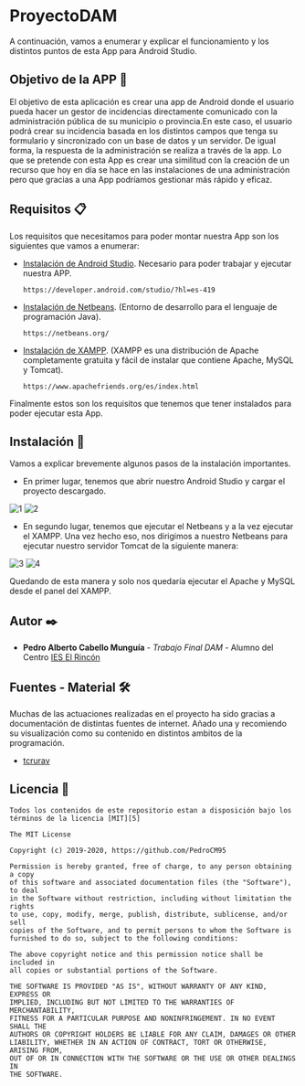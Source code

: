 # ProyectoDAM

  A continuación, vamos a enumerar y explicar el funcionamiento y los distintos puntos de esta App para Android Studio.

## Objetivo de la APP 🚀
  El objetivo de esta aplicación es crear una app de Android donde el usuario pueda hacer un gestor de incidencias directamente comunicado
  con la administración pública de su municipio o provincia.En este caso, el usuario podrá crear su incidencia basada en los distintos
  campos que tenga su formulario y sincronizado con un base de datos y un servidor. De igual forma, la respuesta de la administración 
  se realiza a través de la app.
  Lo que se pretende con esta App es crear una similitud con la creación de un recurso que hoy en día se hace en las instalaciones de 
  una administración pero que gracias a una App podríamos gestionar más rápido y eficaz.
  
## Requisitos 📋
  Los requisitos que necesitamos para poder montar nuestra App son los siguientes que vamos a enumerar:
  - [Instalación de Android Studio][1]. Necesario para poder trabajar y ejecutar nuestra APP.
    ```
    https://developer.android.com/studio/?hl=es-419
    ```
  - [Instalación de Netbeans][2]. (Entorno de desarrollo para el lenguaje de programación Java).
  
    ```
    https://netbeans.org/
    ```
  - [Instalación de XAMPP][3]. (XAMPP es una distribución de Apache completamente gratuita y fácil de instalar 
    que contiene Apache, MySQL y Tomcat).
    
    ```
    https://www.apachefriends.org/es/index.html
    ```
  Finalmente estos son los requisitos que tenemos que tener instalados para poder ejecutar esta App.
## Instalación 🔧
  Vamos a explicar brevemente algunos pasos de la instalación importantes.
  
  - En primer lugar, tenemos que abrir nuestro Android Studio y cargar el proyecto descargado.
  
  ![1](https://user-images.githubusercontent.com/43642790/52635824-d98de900-2ec2-11e9-9172-9302f6e59953.PNG)
  ![2](https://user-images.githubusercontent.com/43642790/52635860-f3c7c700-2ec2-11e9-997b-5c32a7dd341c.PNG)

  - En segundo lugar, tenemos que ejecutar el Netbeans y a la vez ejecutar el XAMPP. Una vez hecho eso, nos dirigimos a 
    nuestro Netbeans para ejecutar nuestro servidor Tomcat de la siguiente manera:
  
  ![3](https://user-images.githubusercontent.com/43642790/52636186-c9c2d480-2ec3-11e9-8c0b-48f3ea51ab6d.png)
  ![4](https://user-images.githubusercontent.com/43642790/52636277-0ee70680-2ec4-11e9-89b8-4db7c9eb9104.PNG)


  Quedando de esta manera y solo nos quedaría ejecutar el Apache y MySQL desde el panel del XAMPP.
  

## Autor ✒️

  -  **Pedro Alberto Cabello Munguía** - *Trabajo Final DAM* - Alumno del Centro [IES El Rincón](www.ieselrincon.org/)
  
  
## Fuentes - Material 🛠️

  Muchas de las actuaciones realizadas en el proyecto ha sido gracias a documentación de distintas fuentes de internet. Añado una y
  recomiendo su visualización como su contenido en distintos ambitos de la programación.
  
  - [tcrurav][4]

## Licencia 📄

    Todos los contenidos de este repositorio estan a disposición bajo los términos de la licencia [MIT][5] 
    
    The MIT License

    Copyright (c) 2019-2020, https://github.com/PedroCM95

    Permission is hereby granted, free of charge, to any person obtaining a copy
    of this software and associated documentation files (the "Software"), to deal
    in the Software without restriction, including without limitation the rights
    to use, copy, modify, merge, publish, distribute, sublicense, and/or sell
    copies of the Software, and to permit persons to whom the Software is
    furnished to do so, subject to the following conditions:

    The above copyright notice and this permission notice shall be included in
    all copies or substantial portions of the Software.

    THE SOFTWARE IS PROVIDED "AS IS", WITHOUT WARRANTY OF ANY KIND, EXPRESS OR
    IMPLIED, INCLUDING BUT NOT LIMITED TO THE WARRANTIES OF MERCHANTABILITY,
    FITNESS FOR A PARTICULAR PURPOSE AND NONINFRINGEMENT. IN NO EVENT SHALL THE
    AUTHORS OR COPYRIGHT HOLDERS BE LIABLE FOR ANY CLAIM, DAMAGES OR OTHER
    LIABILITY, WHETHER IN AN ACTION OF CONTRACT, TORT OR OTHERWISE, ARISING FROM,
    OUT OF OR IN CONNECTION WITH THE SOFTWARE OR THE USE OR OTHER DEALINGS IN
    THE SOFTWARE.
  
  



[1]: https://developer.android.com/studio/?hl=es-419
[2]: https://netbeans.org/
[3]: https://www.apachefriends.org/es/index.html
[4]: https://www.youtube.com/user/tcrurav/feed
[5]: https://es.wikipedia.org/wiki/Licencia_MIT
